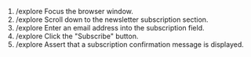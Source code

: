 1. /explore Focus the browser window.
2. /explore Scroll down to the newsletter subscription section.
3. /explore Enter an email address into the subscription field.
4. /explore Click the "Subscribe" button.
5. /explore Assert that a subscription confirmation message is displayed.